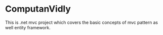 # ComputanVidly
This is .net mvc project which covers the basic concepts of mvc pattern as well entity framework.
